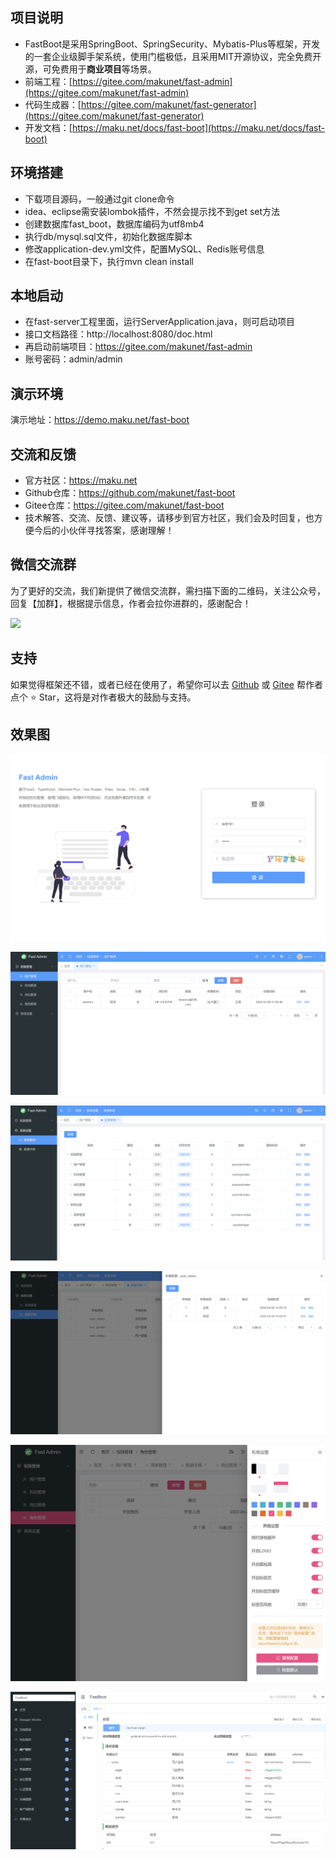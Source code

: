 ## 项目说明
- FastBoot是采用SpringBoot、SpringSecurity、Mybatis-Plus等框架，开发的一套企业级脚手架系统，使用门槛极低，且采用MIT开源协议，完全免费开源，可免费用于**商业项目**等场景。
- 前端工程：[https://gitee.com/makunet/fast-admin](https://gitee.com/makunet/fast-admin)
- 代码生成器：[https://gitee.com/makunet/fast-generator](https://gitee.com/makunet/fast-generator)
- 开发文档：[https://maku.net/docs/fast-boot](https://maku.net/docs/fast-boot)

## 环境搭建
- 下载项目源码，一般通过git clone命令
- idea、eclipse需安装lombok插件，不然会提示找不到get set方法
- 创建数据库fast_boot，数据库编码为utf8mb4
- 执行db/mysql.sql文件，初始化数据库脚本
- 修改application-dev.yml文件，配置MySQL、Redis账号信息
- 在fast-boot目录下，执行mvn clean install

## 本地启动
- 在fast-server工程里面，运行ServerApplication.java，则可启动项目
- 接口文档路径：http://localhost:8080/doc.html
- 再启动前端项目：https://gitee.com/makunet/fast-admin
- 账号密码：admin/admin

## 演示环境
演示地址：https://demo.maku.net/fast-boot

## 交流和反馈
- 官方社区：https://maku.net
- Github仓库：https://github.com/makunet/fast-boot
- Gitee仓库：https://gitee.com/makunet/fast-boot
- 技术解答、交流、反馈、建议等，请移步到官方社区，我们会及时回复，也方便今后的小伙伴寻找答案，感谢理解！

## 微信交流群
为了更好的交流，我们新提供了微信交流群，需扫描下面的二维码，关注公众号，回复【加群】，根据提示信息，作者会拉你进群的，感谢配合！

![](https://maku.net/app/img/qrcode.jpg)


## 支持
如果觉得框架还不错，或者已经在使用了，希望你可以去 [Github](https://github.com/makunet/fast-boot) 或 [Gitee](https://gitee.com/makunet/fast-boot) 帮作者点个 ⭐ Star，这将是对作者极大的鼓励与支持。


## 效果图
![输入图片说明](fast-server/src/main/resources/public/1.png)

![输入图片说明](fast-server/src/main/resources/public/2.png)

![输入图片说明](fast-server/src/main/resources/public/3.png)

![输入图片说明](fast-server/src/main/resources/public/4.png)

![输入图片说明](fast-server/src/main/resources/public/5.png)

![输入图片说明](fast-server/src/main/resources/public/6.png)